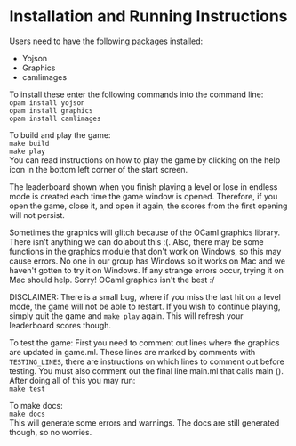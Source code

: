 # Installation and Running Instructions

Users need to have the following packages installed:
* Yojson
* Graphics
* camlimages

To install these enter the following commands into the command line:<br>
```opam install yojson``` <br>
```opam install graphics``` <br>
```opam install camlimages```

To build and play the game:<br>
```make build``` <br>
```make play``` <br>
You can read instructions on how to play the game by clicking on the help icon in the bottom left corner of the start screen.

The leaderboard shown when you finish playing a level or lose in endless mode is created each time the game window is opened. Therefore, if you open the game, close it, and open it again, the scores from the first opening will not persist. 

Sometimes the graphics will glitch because of the OCaml graphics library. There isn't anything we can do about this :(.
Also, there may be some functions in the graphics module that don't work on Windows, so this may cause errors. No one in our group has Windows so it works on Mac and we haven't gotten to try it on Windows. If any strange errors occur, trying it on Mac should help. Sorry! OCaml graphics isn't the best :/

DISCLAIMER: There is a small bug, where if you miss the last hit on a level mode, the game will not be able to restart. If you wish to continue playing, simply quit the game and ```make play``` again. This will refresh your leaderboard scores though.

To test the game:
First you need to comment out lines where the graphics are updated in game.ml. These lines are marked by comments with ```TESTING_LINES```, there are instructions on which lines to comment out before testing.
You must also comment out the final line main.ml that calls main (). 
After doing all of this you may run:<br>
```make test```

To make docs:<br>
```make docs```<br>
This will generate some errors and warnings. The docs are still generated though, so no worries.